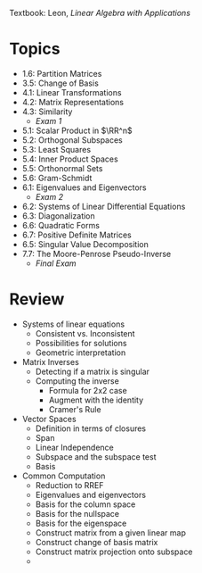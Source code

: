 Textbook: Leon, *Linear Algebra with Applications*

# Topics

- 1.6: Partition Matrices
- 3.5: Change of Basis
- 4.1: Linear Transformations
- 4.2: Matrix Representations
- 4.3: Similarity
  - *Exam 1*   
- 5.1: Scalar Product in $\RR^n$
- 5.2: Orthogonal Subspaces
- 5.3: Least Squares
- 5.4: Inner Product Spaces
- 5.5: Orthonormal Sets
- 5.6: Gram-Schmidt
- 6.1: Eigenvalues and Eigenvectors
  - *Exam 2*
- 6.2: Systems of Linear Differential Equations
- 6.3: Diagonalization
- 6.6: Quadratic Forms
- 6.7: Positive Definite Matrices
- 6.5: Singular Value Decomposition
- 7.7: The Moore-Penrose Pseudo-Inverse
  - *Final Exam*

# Review
- Systems of linear equations
  - Consistent vs. Inconsistent
  - Possibilities for solutions
  - Geometric interpretation
- Matrix Inverses
  - Detecting if a matrix is singular
  - Computing the inverse
    - Formula for 2x2 case
    - Augment with the identity
    - Cramer's Rule
- Vector Spaces
  - Definition in terms of closures
  - Span
  - Linear Independence
  - Subspace and the subspace test
  - Basis
- Common Computation
  - Reduction to RREF
  - Eigenvalues and eigenvectors
  - Basis for the column space
  - Basis for the nullspace
  - Basis for the eigenspace
  - Construct matrix from a given linear map
  - Construct change of basis matrix
  - Construct matrix projection onto subspace
  - 